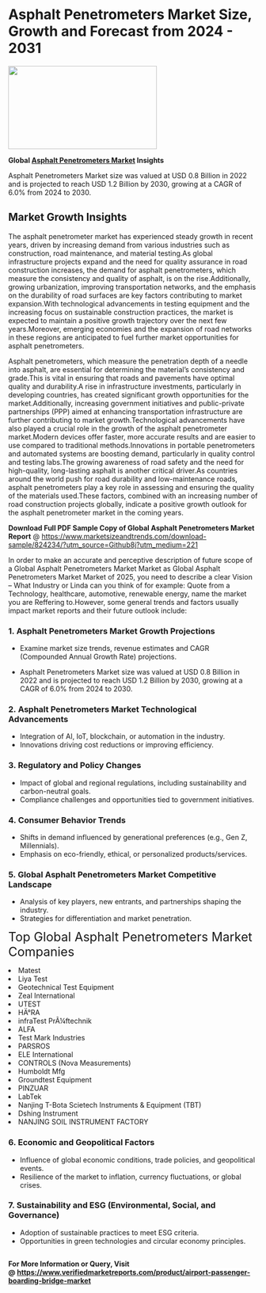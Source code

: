<H1>Asphalt Penetrometers Market Size, Growth and Forecast from 2024 - 2031</H1><img class="aligncenter size-medium wp-image-584254" src="https://thirdeyenews.in/wp-content/uploads/2024/09/Global-Market-Research-300x168.jpeg" alt="" width="300" height="168" /><p><strong>Global&nbsp;<a href="https://www.marketsizeandtrends.com/download-sample/824234/?utm_source=Github8j?utm_medium=221">Asphalt Penetrometers Market</a> Insights</strong></p><p>Asphalt Penetrometers Market size was valued at USD 0.8 Billion in 2022 and is projected to reach USD 1.2 Billion by 2030, growing at a CAGR of 6.0% from 2024 to 2030.</p><p><h2>Market Growth Insights</h2> <p>The asphalt penetrometer market has experienced steady growth in recent years, driven by increasing demand from various industries such as construction, road maintenance, and material testing.As global infrastructure projects expand and the need for quality assurance in road construction increases, the demand for asphalt penetrometers, which measure the consistency and quality of asphalt, is on the rise.Additionally, growing urbanization, improving transportation networks, and the emphasis on the durability of road surfaces are key factors contributing to market expansion.With technological advancements in testing equipment and the increasing focus on sustainable construction practices, the market is expected to maintain a positive growth trajectory over the next few years.Moreover, emerging economies and the expansion of road networks in these regions are anticipated to fuel further market opportunities for asphalt penetrometers.</p> <p>Asphalt penetrometers, which measure the penetration depth of a needle into asphalt, are essential for determining the material’s consistency and grade.This is vital in ensuring that roads and pavements have optimal quality and durability.A rise in infrastructure investments, particularly in developing countries, has created significant growth opportunities for the market.Additionally, increasing government initiatives and public-private partnerships (PPP) aimed at enhancing transportation infrastructure are further contributing to market growth.Technological advancements have also played a crucial role in the growth of the asphalt penetrometer market.Modern devices offer faster, more accurate results and are easier to use compared to traditional methods.Innovations in portable penetrometers and automated systems are boosting demand, particularly in quality control and testing labs.The growing awareness of road safety and the need for high-quality, long-lasting asphalt is another critical driver.As countries around the world push for road durability and low-maintenance roads, asphalt penetrometers play a key role in assessing and ensuring the quality of the materials used.These factors, combined with an increasing number of road construction projects globally, indicate a positive growth outlook for the asphalt penetrometer market in the coming years.</p> <p><span class=""><strong>Download Full PDF Sample Copy of Global Asphalt Penetrometers Market Report</strong> @ <a href="https://www.marketsizeandtrends.com/download-sample/824234/?utm_source=Github8j?utm_medium=221" target="_blank">https://www.marketsizeandtrends.com/download-sample/824234/?utm_source=Github8j?utm_medium=221</a></span></p><p>In order to make an accurate and perceptive description of future scope of a Global&nbsp;Asphalt Penetrometers Market Market as Global&nbsp;Asphalt Penetrometers Market Market of 2025, you need to describe a clear Vision &ndash; What Industry or Linda can you think of for example: Quote from a Technology, healthcare, automotive, renewable energy, name the market you are Reffering to.However, some general trends and factors usually impact market reports and their future outlook include:</p><h3>1.&nbsp;<strong>Asphalt Penetrometers Market Growth Projections</strong></h3><ul><li>Examine market size trends, revenue estimates and CAGR (Compounded Annual Growth Rate) projections.</li><li><p>Asphalt Penetrometers Market size was valued at USD 0.8 Billion in 2022 and is projected to reach USD 1.2 Billion by 2030, growing at a CAGR of 6.0% from 2024 to 2030.</p></li></ul><h3>2.&nbsp;<strong>Asphalt Penetrometers Market Technological Advancements</strong></h3><ul><li>Integration of AI, IoT, blockchain, or automation in the industry.</li><li>Innovations driving cost reductions or improving efficiency.</li></ul><h3>3.&nbsp;<strong>Regulatory and Policy Changes</strong></h3><ul><li>Impact of global and regional regulations, including sustainability and carbon-neutral goals.</li><li>Compliance challenges and opportunities tied to government initiatives.</li></ul><h3>4.&nbsp;<strong>Consumer Behavior Trends</strong></h3><ul><li>Shifts in demand influenced by generational preferences (e.g., Gen Z, Millennials).</li><li>Emphasis on eco-friendly, ethical, or personalized products/services.</li></ul><h3>5.&nbsp;<strong>Global Asphalt Penetrometers Market Competitive Landscape</strong></h3><ul><li>Analysis of key players, new entrants, and partnerships shaping the industry.</li><li>Strategies for differentiation and market penetration.</li></ul><p data-pm-slice="1 1 []"><span style="color: inherit; font-family: inherit; font-size: 25px;">Top Global Asphalt Penetrometers Market Companies</span></p><div class="" data-test-id=""><p><li>Matest</li><li> Liya Test</li><li> Geotechnical Test Equipment</li><li> Zeal International</li><li> UTEST</li><li> HÄ°RA</li><li> infraTest PrÃ¼ftechnik</li><li> ALFA</li><li> Test Mark Industries</li><li> PARSROS</li><li> ELE International</li><li> CONTROLS (Nova Measurements)</li><li> Humboldt Mfg</li><li> Groundtest Equipment</li><li> PINZUAR</li><li> LabTek</li><li> Nanjing T-Bota Scietech Instruments & Equipment (TBT)</li><li> Dshing Instrument</li><li> NANJING SOIL INSTRUMENT FACTORY</li></p></div><h3>6.&nbsp;<strong>Economic and Geopolitical Factors</strong></h3><ul><li>Influence of global economic conditions, trade policies, and geopolitical events.</li><li>Resilience of the market to inflation, currency fluctuations, or global crises.</li></ul><h3>7.&nbsp;<strong>Sustainability and ESG (Environmental, Social, and Governance)</strong></h3><ul><li>Adoption of sustainable practices to meet ESG criteria.</li><li>Opportunities in green technologies and circular economy principles.</li></ul><h2><strong style="font-size: 14px;">For More Information or Query, Visit @&nbsp;</strong><a style="background-color: #ffffff; font-size: 14px;" href="https://www.marketsizeandtrends.com/report/asphalt-penetrometers-market/" target="_blank">https://www.verifiedmarketreports.com/product/airport-passenger-boarding-bridge-market</a></h2>